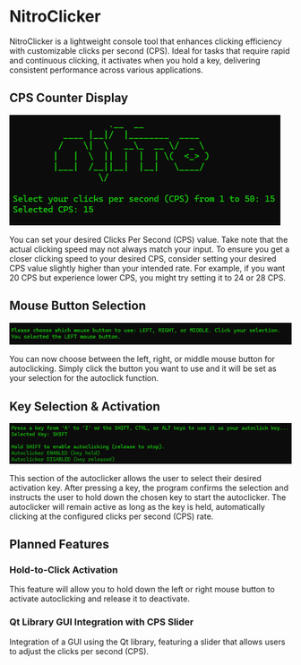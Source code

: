 # NitroClicker
NitroClicker is a lightweight console tool that enhances clicking efficiency with customizable clicks per second (CPS). Ideal for tasks that require rapid and continuous clicking, it activates when you hold a key, delivering consistent performance across various applications.

## CPS Counter Display
![img](https://github.com/rvnztolentino/NitroClicker/blob/main/img-190924.png)

You can set your desired Clicks Per Second (CPS) value. Take note that the actual clicking speed may not always match your input. To ensure you get a closer clicking speed to your desired CPS, consider setting your desired CPS value slightly higher than your intended rate. For example, if you want 20 CPS but experience lower CPS, you might try setting it to 24 or 28 CPS.

## Mouse Button Selection
![img](https://github.com/rvnztolentino/NitroClicker/blob/main/img-190925.png)

You can now choose between the left, right, or middle mouse button for autoclicking. Simply click the button you want to use and it will be set as your selection for the autoclick function.

## Key Selection & Activation
![img](https://github.com/rvnztolentino/NitroClicker/blob/main/img-190928.png)

This section of the autoclicker allows the user to select their desired activation key. After pressing a key, the program confirms the selection and instructs the user to hold down the chosen key to start the autoclicker. The autoclicker will remain active as long as the key is held, automatically clicking at the configured clicks per second (CPS) rate.

## Planned Features
### Hold-to-Click Activation
This feature will allow you to hold down the left or right mouse button to activate autoclicking and release it to deactivate.
### Qt Library GUI Integration with CPS Slider
Integration of a GUI using the Qt library, featuring a slider that allows users to adjust the clicks per second (CPS). 
